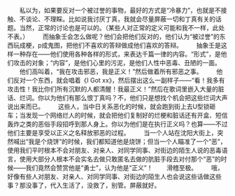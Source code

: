　　私以为，如果要反对一个被过誉的事物，最好的方式是“冷暴力”，也就是不接触、不谈论、不理睬。比如说我讨厌丁真，我就会尽量屏蔽一切和丁真有关的话题。当然，正常的讨论也是可以的。（某些人对正常的定义可能和我不一样，此处不表。）
　　而抽象壬会怎么做呢？他们会把他们反对的，他们认为“被过誉”的东西玩成梗，p成鬼图，把他们不喜欢的答辩做成他们喜欢的答辩。
　　抽象壬是这样一种存在——他们使用各种各样的形式，来表达千篇一律的内容。“形式”，是他们攻击的对象；“内容”，是他们心里的污泥，是他们人性中恶毒、丑陋的一面。
　　他们高叫着，“我在攻击邪恶，我是正义！”然后做着所有邪恶之事。
　　他们反对一个东西，就会唱着《I Got xx》，然后摆出这么一副样子——“看！我多有攻击性！我比你们所有沉默的人都清醒！我最正义！”然后在歌词里嵌入大量的脏话、烂词。你以为他们有那么恨丁真吗？不，他们只是想找个机会把这些烂词大声说出来而已。
　　这些人，当中日关系恶化的时候，就会跑到街上去U型锁砸车；当发现一个网络烂人的时候，就会把他们复制好的烂梗和脏话还有开盒、短信轰炸之类的恶俗手段招呼到那人身上。你以为他们是在执行正义吗？也算——不过他们主要是享受以正义之名释放邪恶的过程。
　　当一个人站在沈阳大街上，突然喊出“我是个烧饼”的时候，我们都知道他是烧饼；但当一个人瞄准了一个“恶”，使用我们平时根本不会对朋友、对亲人、对同学同事、对街边的陌生人说的恶毒语言，使用大部分人根本不会实名去做只敢匿名去做的肮脏手段去对付那个“恶”的时候——我们竟然会赞赏他是“勇士”，认为他是“正义”！
　　滑稽至极。
　　哦，好像有些人对朋友、对亲人、对同学同事、对街边的陌生人也会说这些话做这些事？那没事了，代入生活了，没救了，别管。屏蔽就好。
<!-- ##{"timestamp":1681736254}## -->